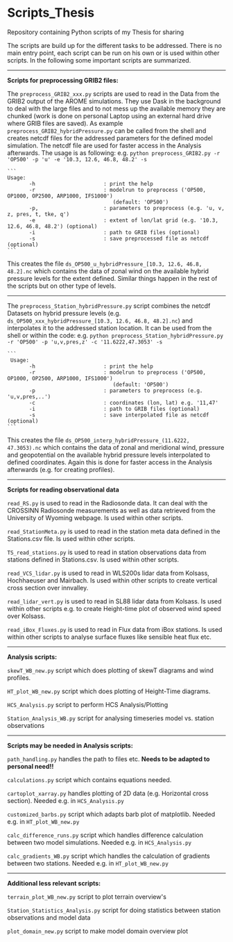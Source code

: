 # Scripts_Thesis
Repository containing Python scripts of my Thesis for sharing

The scripts are build up for the different tasks to be addressed. There is no main entry point, each script can be run on his own or is used within other scripts.
In the following some important scripts are summarized.

----
**Scripts for preprocessing GRIB2 files:**

The `preprocess_GRIB2_xxx.py` scripts are used to read in the Data from the GRIB2 output of the AROME simulations.
They use Dask in the background to deal with the large files and to not mess up the available memory they are chunked (work is done on personal Laptop using an external hard drive where GRIB files are saved).
As example `preprocess_GRIB2_hybridPressure.py` can be called from the shell and creates netcdf files for the addressed parameters for the defined model simulation.
The netcdf file are used for faster access in the Analysis afterwards.
The usage is as following: e.g. `python preprocess_GRIB2.py -r 'OP500' -p 'u' -e '10.3, 12.6, 46.8, 48.2' -s`
````
```
Usage:
       -h                      : print the help
       -r                      : modelrun to preprocess ('OP500, OP1000, OP2500, ARP1000, IFS1000')
                                  (default: 'OP500')
       -p,                     : parameters to preprocess (e.g. 'u, v, z, pres, t, tke, q')
       -e                      : extent of lon/lat grid (e.g. '10.3, 12.6, 46.8, 48.2') (optional)
       -i                      : path to GRIB files (optional)
       -s                      : save preprocessed file as netcdf (optional)
```
````
This creates the file `ds_OP500_u_hybridPressure_[10.3, 12.6, 46.8, 48.2].nc` which contains the data of zonal wind on the available hybrid pressure levels for the extent defined.
Similar things happen in the rest of the scripts but on other type of levels.

----


The `preprocess_Station_hybridPressure.py` script combines the netcdf Datasets on hybrid pressure levels (e.g. `ds_OP500_xxx_hybridPressure_[10.3, 12.6, 46.8, 48.2].nc`) and interpolates it to the addressed station location.
It can be used from the shell or within the code: e.g. `python preprocess_Station_hybridPressure.py -r 'OP500' -p 'u,v,pres,z' -c '11.6222,47.3053' -s` 
````
```
 Usage:
       -h                      : print the help
       -r                      : modelrun to preprocess ('OP500, OP1000, OP2500, ARP1000, IFS1000')
                                  (default: 'OP500')
       -p                      : parameters to preprocess (e.g. 'u,v,pres,..')
       -c                      : coordinates (lon, lat) e.g. '11,47'
       -i                      : path to GRIB files (optional)
       -s                      : save interpolated file as netcdf (optional)
```
````
This creates the file `ds_OP500_interp_hybridPressure_(11.6222, 47.3053).nc` which contains the data of zonal and meridional wind, pressure and geopotential on the available hybrid pressure levels interpolated to defined coordinates.
Again this is done for faster access in the Analysis afterwards (e.g. for creating profiles).

----
**Scripts for reading observational data**

`read_RS.py` is used to read in the Radiosonde data. It can deal with the CROSSINN Radiosonde measurements as well as data retrieved from the University of Wyoming webpage. Is used within other scripts.

`read_StationMeta.py` is used to read in the station meta data defined in the Stations.csv file. Is used within other scripts.

`TS_read_stations.py` is used to read in station observations data from stations defined in Stations.csv. Is used within other scripts.

`read_VCS_lidar.py` is used to read in WLS200s lidar data from Kolsass, Hochhaeuser and Mairbach. Is used within other scripts to create vertical cross section over innvalley.

`read_lidar_vert.py` is used to read in SL88 lidar data from Kolsass. Is used within other scripts e.g. to create Height-time plot of observed wind speed over Kolsass.

`read_iBox_Fluxes.py` is used to read in Flux data from iBox stations. Is used within other scripts to analyse surface fluxes like sensible heat flux etc.

----
**Analysis scripts:**

`skewT_WB_new.py` script which does plotting of skewT diagrams and wind profiles.

`HT_plot_WB_new.py` script which does plotting of Height-Time diagrams.

`HCS_Analysis.py` script to perform HCS Analysis/Plotting

`Station_Analysis_WB.py` script for analysing timeseries model vs. station observations

----

**Scripts may be needed in Analysis scripts:**

`path_handling.py` handles the path to files etc. **Needs to be adapted to personal need!!**

`calculations.py` script which contains equations needed.

`cartoplot_xarray.py` handles plotting of 2D data (e.g. Horizontal cross section). Needed e.g. in `HCS_Analysis.py`

`customized_barbs.py` script which adapts barb plot of matplotlib. Needed e.g. in `HT_plot_WB_new.py`

`calc_difference_runs.py` script which handles difference calculation between two model simulations. Needed e.g. in `HCS_Analysis.py`

`calc_gradients_WB.py` script which handles the calculation of gradients between two stations. Needed e.g. in `HT_plot_WB_new.py`

----
**Additional less relevant scripts:**

`terrain_plot_WB_new.py` script to plot terrain overview's

`Station_Statistics_Analysis.py` script for doing statistics between station observations and model data

`plot_domain_new.py` script to make model domain overview plot









